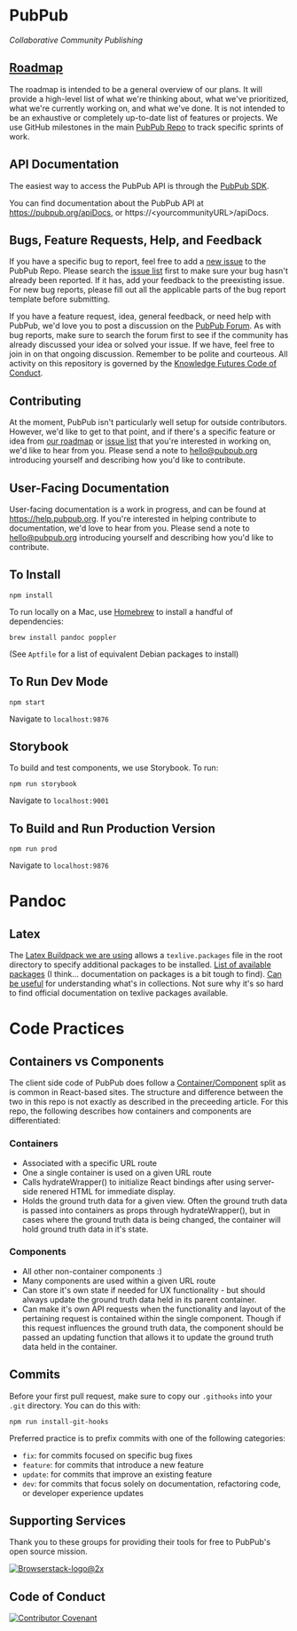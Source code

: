 # PubPub

_Collaborative Community Publishing_

## [Roadmap](https://github.com/orgs/pubpub/projects/9)

The roadmap is intended to be a general overview of our plans. It will provide a high-level list of what we're thinking about, what we've prioritized, what we're currently working on, and what we've done. It is not intended to be an exhaustive or completely up-to-date list of features or projects. We use GitHub milestones in the main [PubPub Repo](https://github.com/pubpub/pubpub/milestones) to track specific sprints of work.

## API Documentation

The easiest way to access the PubPub API is through the [PubPub SDK](https://github.com/pubpub/sdk).

You can find documentation about the PubPub API at https://pubpub.org/apiDocs, or https://\<yourcommunityURL\>/apiDocs.

## Bugs, Feature Requests, Help, and Feedback

If you have a specific bug to report, feel free to add a [new issue](https://github.com/pubpub/pubpub/issues/new/choose) to the PubPub Repo. Please search the [issue list](https://github.com/pubpub/pubpub/issues) first to make sure your bug hasn't already been reported. If it has, add your feedback to the preexisting issue. For new bug reports, please fill out all the applicable parts of the bug report template before submitting.

If you have a feature request, idea, general feedback, or need help with PubPub, we'd love you to post a discussion on the [PubPub Forum](https://github.com/pubpub/pubpub/discussions). As with bug reports, make sure to search the forum first to see if the community has already discussed your idea or solved your issue. If we have, feel free to join in on that ongoing discussion. Remember to be polite and courteous. All activity on this repository is governed by the [Knowledge Futures Code of Conduct](https://github.com/knowledgefutures/general/blob/master/CODE_OF_CONDUCT.md).

## Contributing

At the moment, PubPub isn't particularly well setup for outside contributors. However, we'd like to get to that point, and if there's a specific feature or idea from [our roadmap](https://github.com/orgs/pubpub/projects/9) or [issue list](https://github.com/pubpub/pubpub) that you're interested in working on, we'd like to hear from you. Please send a note to [hello@pubpub.org](mailto:hello@pubpub.org?subject=Code%20Contribution) introducing yourself and describing how you'd like to contribute.

## User-Facing Documentation

User-facing documentation is a work in progress, and can be found at https://help.pubpub.org. If you're interested in helping contribute to documentation, we'd love to hear from you. Please send a note to [hello@pubpub.org](mailto:hello@pubpub.org?subject=Documentation%20Contribution) introducing yourself and describing how you'd like to contribute.

## To Install

```
npm install

```

To run locally on a Mac, use [Homebrew](https://brew.sh/) to install a handful of dependencies:

```
brew install pandoc poppler
```

(See `Aptfile` for a list of equivalent Debian packages to install)

## To Run Dev Mode

```
npm start
```

Navigate to `localhost:9876`

## Storybook

To build and test components, we use Storybook. To run:

```
npm run storybook
```

Navigate to `localhost:9001`

## To Build and Run Production Version

```
npm run prod
```

Navigate to `localhost:9876`

# Pandoc

## Latex

The [Latex Buildpack we are using](https://github.com/Thermondo/heroku-buildpack-tex) allows a
`texlive.packages` file in the root directory to specify additional packages to be installed.
[List of available packages](http://fedoraproject.org/wiki/Features/TeXLive) (I think...
documentation on packages is a bit tough to find).
[Can be useful](https://rpmfind.net/linux/rpm2html/search.php?query=texlive-collection-fontsextra)
for understanding what's in collections. Not sure why it's so hard to find official documentation on
texlive packages available.

# Code Practices

## Containers vs Components

The client side code of PubPub does follow a
[Container/Component](https://medium.com/@dan_abramov/smart-and-dumb-components-7ca2f9a7c7d0) split
as is common in React-based sites. The structure and difference between the two in this repo is not
exactly as described in the preceeding article. For this repo, the following describes how
containers and components are differentiated:

### Containers

-   Associated with a specific URL route
-   One a single container is used on a given URL route
-   Calls hydrateWrapper() to initialize React bindings after using server-side renered HTML for
    immediate display.
-   Holds the ground truth data for a given view. Often the ground truth data is passed into
    containers as props through hydrateWrapper(), but in cases where the ground truth data is being
    changed, the container will hold ground truth data in it's state.

### Components

-   All other non-container components :)
-   Many components are used within a given URL route
-   Can store it's own state if needed for UX functionality - but should always update the ground
    truth data held in its parent container.
-   Can make it's own API requests when the functionality and layout of the pertaining request is
    contained within the single component. Though if this request influences the ground truth data,
    the component should be passed an updating function that allows it to update the ground truth
    data held in the container.

## Commits

Before your first pull request, make sure to copy our `.githooks` into your `.git` directory. You can do this with:

`npm run install-git-hooks`

Preferred practice is to prefix commits with one of the following categories:

-   `fix`: for commits focused on specific bug fixes
-   `feature`: for commits that introduce a new feature
-   `update`: for commits that improve an existing feature
-   `dev`: for commits that focus solely on documentation, refactoring code, or developer experience
    updates

## Supporting Services

Thank you to these groups for providing their tools for free to PubPub's open source mission.

[![Browserstack-logo@2x](https://user-images.githubusercontent.com/1000455/64237395-318a4c80-cef4-11e9-8b78-98ed3ec58ce3.png)](https://www.browserstack.com/)

## Code of Conduct

[![Contributor Covenant](https://img.shields.io/badge/Contributor%20Covenant-v2.0%20adopted-ff69b4.svg)](https://github.com/knowledgefutures/general/blob/master/CODE_OF_CONDUCT.md)
